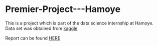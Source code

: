 # Premier-Project---Hamoye
This is a project which is part of the data science internship at Hamoye. 
Data set was obtained from [kaggle](https://www.kaggle.com/datasets/crawford/agricultural-survey-of-african-farm-households)

Report can be found [HERE](https://docs.google.com/presentation/d/1H-4L8LPxn1_haKHm6-D-7ED_qrU_b-5N/edit?usp=sharing&ouid=102470946020097000178&rtpof=true&sd=true)
